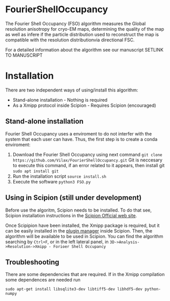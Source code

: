 # FourierShellOccupancy

The Fourier Shell Occupancy (FSO) algorithm measures the Global resolution anisotropy for cryo-EM maps, determining the quality of the map as well as infere if the particle distribution used to reconstruct the map is compatible with the resolution distributionvia directional FSC.

For a detailed information about the algorithm see our manuscript SETLINK TO MANUSCRIPT

# Installation

There are two independent ways of using/install this algorithm:

* Stand-alone installation - Nothing is required
* As a Xmipp protocol inside Scipion - Requires Scipion (encouraged)

## Stand-alone installation

Fourier Shell Occupancy uses a enviroment to do not interfer with the system that each user can have. Thus, the first step is to create a conda enviroment:

1) Download the Fourier Shell Occupancy using next command
```git clone https://github.com/Vilax/FourierShellOccupancy.git```
Git is neccesary to execute this command, if an error related to it appears, then install git `sudo apt install git`
2) Run the installation script
```source install.sh```
3) Execute the software
```python3 FSO.py```


## Using in Scipion (still under development)

Before use the algoritm, Scipion needs to be installed. To do that see, Scipion installation instructions in the [Scipion Official web site](http://scipion.i2pc.es/).

Once Scipipion have been installed, the Xmipp package is required, but it can be easily installed in the [plugin manager](https://scipion-em.github.io/docs/docs/user/plugin-manager.html#plugin-manager) inside Scipion.
Then, the algorithm will be available to be used in Scipion. You can find the algorithm searching by `Ctrl+F`, or in the left lateral panel, in `3D->Analysis->Resolution->Xmipp - Forioer Shell Occupancy`

## Troubleshooting

There are some dependencies that are required. If in the Xmipp compilation some dependences are needed run
```
sudo apt-get install libsqlite3-dev libtiff5-dev libhdf5-dev python-numpy
```



